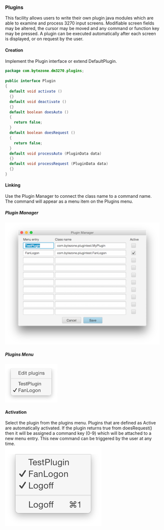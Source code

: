 ### Plugins
This facility allows users to write their own plugin java modules which are able to examine and process 3270 input screens.  Modifiable screen fields may be altered, the cursor may be moved and any command or function key may be pressed. A plugin can be executed automatically after each screen is displayed, or on request by the user.
#### Creation
Implement the Plugin interface or extend DefaultPlugin.
```java
package com.bytezone.dm3270.plugins;

public interface Plugin
{
  default void activate ()
  {}
  default void deactivate ()
  {}
  default boolean doesAuto ()
  {
    return false;
  }
  default boolean doesRequest ()
  {
    return false;
  }
  default void processAuto (PluginData data)
  {}
  default void processRequest (PluginData data)
  {}
}
```
#### Linking
Use the Plugin Manager to connect the class name to a command name. The command will appear as a menu item on the Plugins menu.
##### Plugin Manager
![Plugins](plugins.png?raw=true "plugin list")
##### Plugins Menu
![Plugins](pluginmenu.png?raw=true "plugins menu")
#### Activation
Select the plugin from the plugins menu. Plugins that are defined as Active are automatically activated. If the plugin returns true from doesRequest() then it will be assigned a command key (0-9) which will be attached to a new menu entry. This new command can be triggered by the user at any time.  
![Plugins](plugin2menu.png?raw=true "plugins menu")
